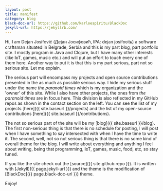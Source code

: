 ```yaml
---
layout: post
title: manifest
category: blog
black-doc-url: https://github.com/karloespiritu/BlackDoc
jekyll-url: https://jekyllrb.com/
---
```


Hi, I am Dejan Josifović (Дејан Јосифовић, IPA: dejan josifoʋitɕ) a software
craftsman situated in Belgrade, Serbia and this is my part blog, part
portfolio site. I mostly program in Java and Clojure, but I have many other
interests (like IoT, games, music etc.) and will put an effort to touch every one
of them here. Another way to put it is that this is my part serious, part not so
serious site. Let me explain.

The serious part will encompass my projects and open source contributions
presented in the as much as possible serious way. I hide my serious stuff under
the name *the paranoid times* which is my organization and the 'owner' of this
site. While I also have other projects, the ones from *the paranoid times* are
in focus here. This division is also reflected in my GitHub repos as shown in
the contact section on the left. You can see the list of my projects
[here]({{ site.baseurl }}/projects) and the list of my open-source contributions
[here]({{ site.baseurl }}/contributions).

The not so serious part of the site will be my [blog]({{ site.baseurl }}/blog).
The first non-serious thing is that there is no schedule for posting, I will
post when I have something to say intersected with when I have the time to
write it. The second, well, not so not serious thing is that there is no some
kind of overall theme for the blog. I will write about everything and anything
I feel about writing, being that programming, IoT, games, music, food, etc, so
stay tuned.

If you like the site check out the [source]({{ site.github.repo }}). It is written
with [Jekyll]({{ page.jekyll-url }}) and the theme is the modification of
[BlackDoc]({{ page.black-doc-url }}) theme.

Enjoy!
